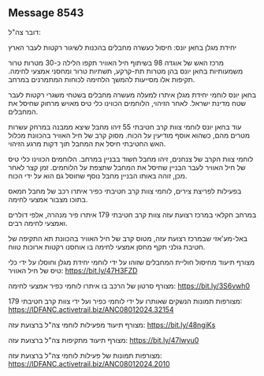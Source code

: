 ## Message 8543

דובר צה"ל:

יחידת מגלן בחאן יונס: חיסול כעשרה מחבלים בהכנות לשיגור רקטות לעבר הארץ

מרכז האש של אוגדה 98 בשיתוף חיל האוויר תקפו הלילה כ-30 מטרות טרור משמעותיות בחאן יונס בהן מטרות תת-קרקע, תשתיות טרור ומחסני אמצעי לחימה. 
תקיפות אלו מסייעות להמשך הלחימה לכוחות המתמרנים במרחב.

בחאן יונס לוחמי יחידת מגלן איתרו למעלה מעשרה מחבלים בשטחי משגרי רקטות לעבר שטח מדינת ישראל. לאחר הזיהוי, הלוחמים הכווינו כלי טיס מאויש מרחוק שחיסל את המחבלים. 

עוד בחאן יונס לוחמי צוות קרב חטיבתי 55 זיהו מחבל שיצא ממבנה במרחק עשרות מטרים מהם, כשהוא אוסף מודיעין על הכוח. מסוק קרב של חיל האוויר בהכוונת מכלול האש החטיבתי חיסל את המחבל תוך דקות מרגע הזיהוי.

לוחמי צוות הקרב של צנחנים, זיהו מחבל חשוד בבניין במרחב. הלוחמים הכווינו כלי טיס של חיל האוויר לעבר הבניין שחיסל את המחבל שתצפת על הלוחמים. זמן קצר לאחר מכן, זוהה באותו הבניין מחבל נוסף שחוסל גם הוא על ידי הכוח. 

בפעילות לפריצת צירים, לוחמי צוות קרב חטיבתי כפיר איתרו רכב של מחבל חמאס בתוכו מצבור אמצעי לחימה.

במרחב חקלאי במרכז רצועת עזה צוות קרב חטיבתי 179 איתרו פיר מנהרה, אלפי דולרים ואמצעי לחימה רבים. 

באל-מע'אזי שבמרכז רצועת עזה, מטוס קרב של חיל האוויר בהכוונת תא התקיפה של חטיבת גולני תקף מחסן אמצעי לחימה בו אוחסנו רקטות ארוכות טווח.

מצורף תיעוד מחיסול חוליית המחבלים שזוהו על ידי לוחמי יחידת מגלן וחוסלו על ידי כלי טיס של חיל האוויר: https://bit.ly/47H3FZD

מצורף סרטון של הרכב בו איתרו לוחמי כפיר אמצעי לחימה: https://bit.ly/3S6vwh0

מצורפות תמונות הנשקים שאותרו על ידי לוחמי כפיר ועל ידי צוות קרב חטיבתי 179: https://IDFANC.activetrail.biz/ANC08012024.32154

מצורף תיעוד מפעילות לוחמי צה"ל ברצועת עזה: https://bit.ly/48ngiKs

מצורף תיעוד מתקיפות צה"ל ברצועת עזה: https://bit.ly/47lwyu0

מצורפות תמונות של פעילות לוחמי צה"ל ברצועת עזה: https://IDFANC.activetrail.biz/ANC08012024.2010

